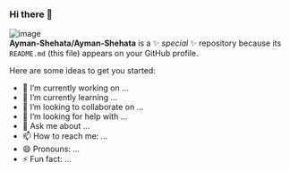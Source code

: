 ### Hi there 👋

<img>![image](https://user-images.githubusercontent.com/61761648/119075229-4e570400-b9a5-11eb-9632-ee6efc8f8682.png)
</img>
<br>
**Ayman-Shehata/Ayman-Shehata** is a ✨ _special_ ✨ repository because its `README.md` (this file) appears on your GitHub profile.

Here are some ideas to get you started:

- 🔭 I’m currently working on ...
- 🌱 I’m currently learning ...
- 👯 I’m looking to collaborate on ...
- 🤔 I’m looking for help with ...
- 💬 Ask me about ...
- 📫 How to reach me: ...
- 😄 Pronouns: ...
- ⚡ Fun fact: ...
 
